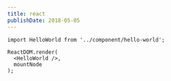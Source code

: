 ```yaml
---
title: react
publishDate: 2018-05-05
---
```


````__react
import HelloWorld from '../component/hello-world';

ReactDOM.render(
  <HelloWorld />,
  mountNode
);
````

